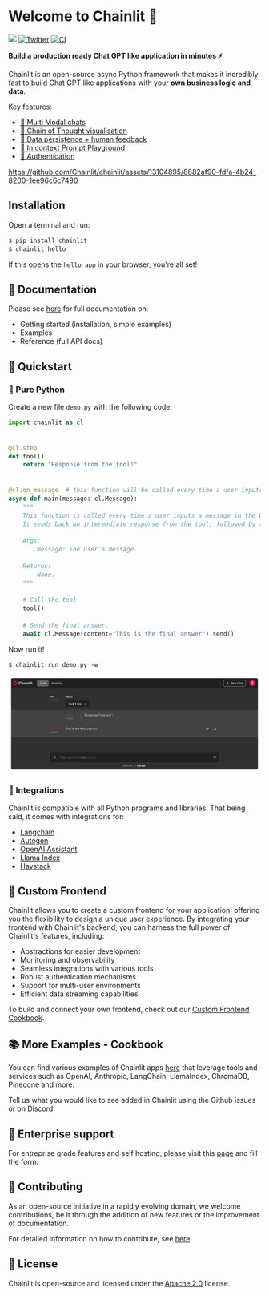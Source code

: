 # Welcome to Chainlit 👋

[![](https://dcbadge.vercel.app/api/server/ZThrUxbAYw?style=flat)](https://discord.gg/k73SQ3FyUh)
[![Twitter](https://img.shields.io/twitter/url/https/twitter.com/chainlit_io.svg?style=social&label=Follow%20%40chainlit_io)](https://twitter.com/chainlit_io)
[![CI](https://github.com/Chainlit/chainlit/actions/workflows/ci.yaml/badge.svg)](https://github.com/Chainlit/chainlit/actions/workflows/ci.yaml)

**Build a production ready Chat GPT like application in minutes ⚡️**

Chainlit is an open-source async Python framework that makes it incredibly fast to build Chat GPT like applications with your **own business logic and data**.

Key features:

- [💬 Multi Modal chats](https://docs.chainlit.io/chat-experience/elements)
- [💭 Chain of Thought visualisation](https://docs.chainlit.io/observability-iteration/chain-of-thought)
- [💾 Data persistence + human feedback](https://docs.chainlit.io/chat-data/overview)
- [🛝 In context Prompt Playground](https://docs.chainlit.io/observability-iteration/prompt-playground/overview)
- [👤 Authentication](https://docs.chainlit.io/authentication/overview)

https://github.com/Chainlit/chainlit/assets/13104895/8882af90-fdfa-4b24-8200-1ee96c6c7490

## Installation

Open a terminal and run:

```bash
$ pip install chainlit
$ chainlit hello
```

If this opens the `hello app` in your browser, you're all set!

## 📖 Documentation

Please see [here](https://docs.chainlit.io) for full documentation on:

- Getting started (installation, simple examples)
- Examples
- Reference (full API docs)

## 🚀 Quickstart

### 🐍 Pure Python

Create a new file `demo.py` with the following code:

```python
import chainlit as cl


@cl.step
def tool():
    return "Response from the tool!"


@cl.on_message  # this function will be called every time a user inputs a message in the UI
async def main(message: cl.Message):
    """
    This function is called every time a user inputs a message in the UI.
    It sends back an intermediate response from the tool, followed by the final answer.

    Args:
        message: The user's message.

    Returns:
        None.
    """

    # Call the tool
    tool()

    # Send the final answer.
    await cl.Message(content="This is the final answer").send()
```

Now run it!

```
$ chainlit run demo.py -w
```

<img src="/images/quick-start.png" alt="Quick Start"></img>

### 🔗 Integrations

Chainlit is compatible with all Python programs and libraries. That being said, it comes with integrations for:

- [Langchain](https://docs.chainlit.io/integrations/langchain)
- [Autogen](https://github.com/Chainlit/cookbook/tree/main/pyautogen)
- [OpenAI Assistant](https://github.com/Chainlit/cookbook/tree/main/openai-assistant)
- [Llama Index](https://docs.chainlit.io/integrations/llama-index)
- [Haystack](https://docs.chainlit.io/integrations/haystack)

## 🎨 Custom Frontend

Chainlit allows you to create a custom frontend for your application, offering you the flexibility to design a unique user experience. By integrating your frontend with Chainlit's backend, you can harness the full power of Chainlit's features, including:

- Abstractions for easier development
- Monitoring and observability
- Seamless integrations with various tools
- Robust authentication mechanisms
- Support for multi-user environments
- Efficient data streaming capabilities

To build and connect your own frontend, check out our [Custom Frontend Cookbook](https://github.com/Chainlit/cookbook/tree/main/custom-frontend).

## 📚 More Examples - Cookbook

You can find various examples of Chainlit apps [here](https://github.com/Chainlit/cookbook) that leverage tools and services such as OpenAI, Anthropiс, LangChain, LlamaIndex, ChromaDB, Pinecone and more.

Tell us what you would like to see added in Chainlit using the Github issues or on [Discord](https://discord.gg/k73SQ3FyUh).

## 🏢 Enterprise support

For entreprise grade features and self hosting, please visit this [page](https://docs.chainlit.io/cloud/persistence/enterprise) and fill the form.

## 💁 Contributing

As an open-source initiative in a rapidly evolving domain, we welcome contributions, be it through the addition of new features or the improvement of documentation.

For detailed information on how to contribute, see [here](.github/CONTRIBUTING.md).

## 📃 License

Chainlit is open-source and licensed under the [Apache 2.0](LICENSE) license.
